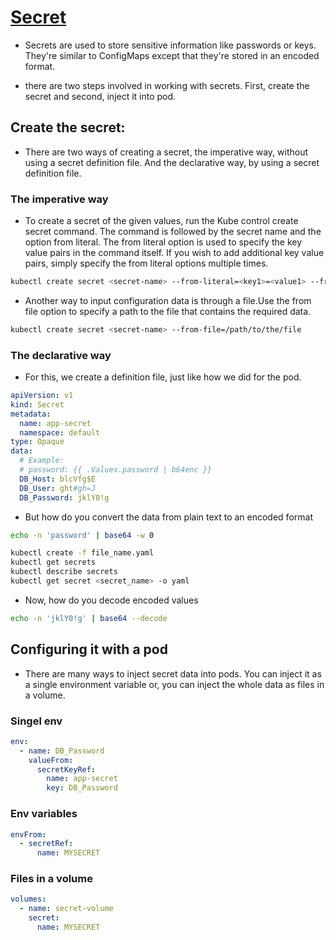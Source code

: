 # [Secret](https://kubernetes.io/docs/concepts/configuration/secret/)

- Secrets are used to store sensitive information like passwords or keys. They're similar to ConfigMaps except that they're stored in an encoded format.

- there are two steps involved in working with secrets. First, create the secret and second, inject it into pod.

## Create the secret:

- There are two ways of creating a secret, the imperative way, without using a secret definition file. And the declarative way, by using a secret definition file.

### The imperative way

- To create a secret of the given values, run the Kube control create secret command. The command is followed by the secret name and the option from literal. The from literal option is used to specify the key value pairs in the command itself. If you wish to add additional key value pairs, simply specify the from literal options multiple times.

```sh
kubectl create secret <secret-name> --from-literal=<key1>=<value1> --from-literal=<key2>=<value2>
```

- Another way to input configuration data is through a file.Use the from file option to specify a path to the file that contains the required data.

```sh
kubectl create secret <secret-name> --from-file=/path/to/the/file
```

### The declarative way

- For this, we create a definition file, just like how we did for the pod.

```yaml
apiVersion: v1
kind: Secret
metadata:
  name: app-secret
  namespace: default
type: Opaque
data:
  # Example:
  # password: {{ .Values.password | b64enc }}
  DB_Host: blcVfg$E
  DB_User: ght#gh=J
  DB_Password: jklY0!g
```

- But how do you convert the data from plain text to an encoded format

```sh
echo -n 'password' | base64 -w 0
```

```sh
kubectl create -f file_name.yaml
kubectl get secrets
kubectl describe secrets
kubectl get secret <secret_name> -o yaml
```

- Now, how do you decode encoded values

```sh
echo -n 'jklY0!g' | base64 --decode
```

## Configuring it with a pod

- There are many ways to inject secret data into pods. You can inject it as a single environment variable or, you can inject the whole data as files in a volume.

### Singel env

```yaml
env:
  - name: DB_Password
    valueFrom:
      secretKeyRef:
        name: app-secret
        key: DB_Password
```

### Env variables

```yaml
envFrom:
  - secretRef:
      name: MYSECRET
```

### Files in a volume

```yaml
volumes:
  - name: secret-volume
    secret:
      name: MYSECRET
```
